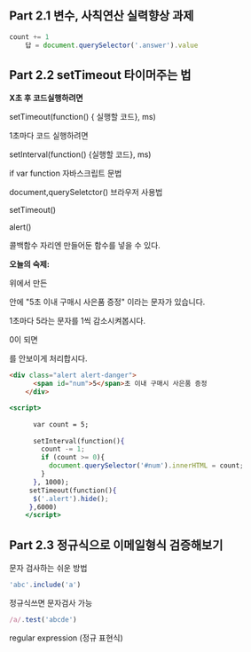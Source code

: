 ## Part 2.1  **변수, 사칙연산 실력향상 과제**

```jsx
count += 1
    답 = document.querySelector('.answer').value
```

## Part 2.2 **setTimeout 타이머주는 법**

**X초 후 코드실행하려면** 

setTimeout(function() { 실행할 코드},  ms)

1초마다 코드 실행하려면

setInterval(function() {실행할 코드}, ms)

if var function 자바스크립트 문법

document,querySeletctor()       브라우저 사용법

setTimeout()

alert()

콜백함수 자리엔 만들어둔 함수를 넣을 수 있다.

**오늘의 숙제:**

위에서 만든 <div>안에 "5초 이내 구매시 사은품 증정" 이라는 문자가 있습니다.

1초마다 5라는 문자를 1씩 감소시켜봅시다.

0이 되면 <div>를 안보이게 처리합시다.

```html
<div class="alert alert-danger">
      <span id="num">5</span>초 이내 구매시 사은품 증정
    </div>
```

```jsx
<script>
    
      var count = 5;
    
      setInterval(function(){
        count -= 1;
        if (count >= 0){
          document.querySelector('#num').innerHTML = count;
        } 
      }, 1000);
     setTimeout(function(){
      $('.alert').hide();
     },6000)
    </script>
```

## Part 2.3 **정규식으로 이메일형식 검증해보기**

문자 검사하는 쉬운 방법

```jsx
'abc'.include('a')
```

정규식쓰면 문자검사 가능

```jsx
/a/.test('abcde')
```

regular expression (정규 표현식)
